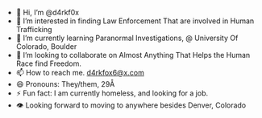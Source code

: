 - 👋 Hi, I’m @d4rkf0x
- 👀 I’m interested in finding Law Enforcement That are involved in Human Trafficking
- 🌱 I’m currently learning Paranormal Investigations, @ University Of Colorado, Boulder
- 💞️ I’m looking to collaborate on Almost Anything That Helps the Human Race find Freedom.
- 📫 How to reach me. d4rkfox6@x.com
- 😄 Pronouns: They/them, 29Å
- ⚡ Fun fact: I am currently homeless, and looking for a job.
- 👁️ Looking forward to moving to anywhere besides Denver, Colorado

<!---
d4rkf0x/d4rkf0x is a ✨ special ✨ repository because its `README.md` (this file) appears on your GitHub profile.
You can click the Preview link to take a look at your changes.
--->
